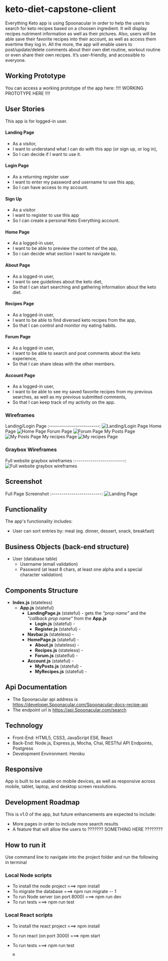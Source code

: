 # keto-diet-capstone-client
Everything Keto app is using Spoonacular in order to help the users to search for keto recipes based on a choosen ingredient.
It will display recipes nutriment information as well as their pictures.
Also, users will be able save their favorite recipes into their account, as well as access them evertime they log in.
All the more, the app will enable users to post/update/delete comments about their own diet routine, workout routine or even share their own recipes.
It’s user-friendly, and accessible to everyone.

## Working Prototype
You can access a working prototype of the app here: !!!! WORKING PROTOTYPE HERE !!!!

## User Stories
This app is for logged-in user.

#### Landing Page
* As a visitor,
* I want to understand what I can do with this app (or sign up, or log in), 
* So I can decide if I want to use it.

#### Login Page
* As a returning register user
* I want to enter my password and username to use this app,
* So I can have access to my account.


#### Sign Up
* As a visitor
* I want to register to use this app
* So I can create a personal Keto Everything account.


#### Home Page
* As a logged-in user,
* I want to be able to preview the content of the app,
* So i can decide what section I want to navigate to.


#### About Page
* As a logged-in user,
* I want to see guidelines about the keto diet,
* So that I can start searching and gathering information about the keto diet.

#### Recipes Page
* As a logged-in user,
* I want to be able to find diversed keto recipes from the app, 
* So that I can control and monitor my eating habits.


#### Forum Page
* As a logged-in user,
* I want to be able to search and post comments about the keto experience,
* So that I can share ideas with the other members.


#### Account Page
* As a logged-in user,
* I want to be able to see my saved favorite recipes from my previous searches, as well as my previous submitted comments,
* So that I can keep track of my activity on the app.

### Wireframes
Landing/Login Page
:-------------------------:
![Landing/Login Page](/github-images/wireframes/keto-diet-capstone-client-landingpage.jpg) 
Home Page
![Home Page](/github-images/wireframes/keto-diet-capstone-client-homepage.jpg) 
Forum Page
![Forum Page](/github-images/wireframes/keto-diet-capstone-client-forumpage.jpg) 
My Posts Page
![My Posts Page](/github-images/wireframes/keto-diet-capstone-client-myposts.jpg) 
My recipes Page
![My recipes Page](/github-images/wireframes/keto-diet-capstone-client-myrecipes.jpg) 

### Graybox Wireframes
Full website graybox wireframes
:-------------------------:
![Full website graybox wireframes](/github-images/wireframes/graybox-wireframes.png) 

## Screenshot
Full Page Screenshot 
:-------------------------:
![Landing Page](/github-images/screenshots/FILENAMEHERE.jpg) 

## Functionality
The app's functionality includes:
* User can sort entries by: meal (eg. dinner, dessert, snack, breakfast)

## Business Objects (back-end structure)
* User (database table)
    * Username (email validation)
    * Password (at least 8 chars, at least one alpha and a special character validation)


## Components Structure
* __Index.js__ (stateless)
    * __App.js__ (stateful)
        * __LandingPage.js__ (stateful) - gets the _"prop name"_ and the _"callback prop name"_ from the __App.js__
            * __Login.js__ (stateful) - 
            * __Register.js__ (stateful) - 
        * __Navbar.js__ (stateless) - 
        * __HomePage.js__ (stateful)  - 
            * __About.js__ (stateless) - 
            * __Recipes.js__ (stateless) - 
            * __Forum.js__ (statelful) - 
        * __Account.js__ (stateful) - 
            * __MyPosts.js__ (stateful) - 
            * __MyRecipes.js__ (stateful) - 
            

## Api Documentation
* The Spoonacular api address is  https://developer.Spoonacular.com/Spoonacular-docs-recipe-api
* The endpoint url is https://api.Spoonacular.com/search

## Technology
* Front-End: HTML5, CSS3, JavaScript ES6, React
* Back-End: Node.js, Express.js, Mocha, Chai, RESTful API Endpoints, Postgress
* Development Environment: Heroku

## Responsive
App is built to be usable on mobile devices, as well as responsive across mobile, tablet, laptop, and desktop screen resolutions.

## Development Roadmap
This is v1.0 of the app, but future enhancements are expected to include:
* More pages in order to include more search results 
* A feature that will allow the users to ??????? SOMETHING HERE ????????


## How to run it
Use command line to navigate into the project folder and run the following in terminal


### Local Node scripts
* To install the node project ===> npm install
* To migrate the database ===> npm run migrate -- 1
* To run Node server (on port 8000) ===> npm run dev
* To run tests ===> npm run test


### Local React scripts
* To install the react project ===> npm install
* To run react (on port 3000) ===> npm start
* To run tests ===> npm run test

































































 


      m   